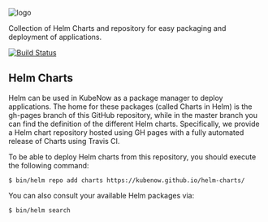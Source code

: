 ![logo](https://github.com/kubenow/KubeNow/blob/master/img/logo_wide_50dpi.png)

Collection of Helm Charts and repository for easy packaging and deployment of applications. 

[![Build Status](https://travis-ci.org/kubenow/helm-charts.svg?branch=master)](https://travis-ci.org/kubenow/helm-charts)

## Helm Charts

Helm can be used in KubeNow as a package manager to deploy applications. The home for these packages (called Charts in Helm) is the gh-pages branch of this GitHub repository, while in the master branch you can find the definition of the different Helm charts. Specifically, we provide a Helm chart repository hosted using GH pages with a fully automated release of Charts using Travis CI.

To be able to deploy Helm charts from this repository, you should execute the following command:

```console
$ bin/helm repo add charts https://kubenow.github.io/helm-charts/
```

You can also consult your available Helm packages via:

```console
$ bin/helm search
```

